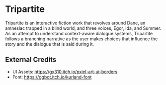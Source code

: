 # Tripartite
Tripartite is an interactive fiction work that revolves around Dane, an amnesiac trapped in a blind world, and three voices, Egor, Ida, and Summer. As an attempt to understand context-aware dialogue systems, Tripartite follows a branching narrative as the user makes choices that influence the story and the dialogue that is said during it.

## External Credits
* UI Assets: https://gx310.itch.io/pxiel-art-ui-borders
* Font: https://ggbot.itch.io/kurland-font
